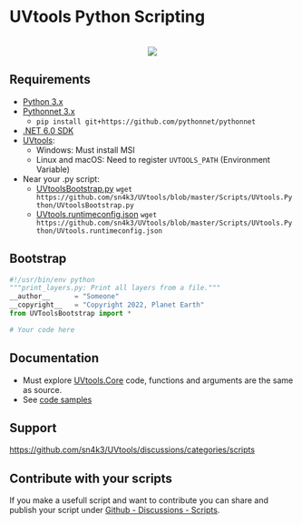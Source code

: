 # UVtools Python Scripting

<p align="center">
   <br>
  <img src="https://github.com/sn4k3/UVtools/raw/master/UVtools.CAD/UVtools_python.png">
</p>

## Requirements

- [Python 3.x](https://www.python.org/downloads)
- [Pythonnet 3.x](https://github.com/pythonnet/pythonnet)
  - `pip install git+https://github.com/pythonnet/pythonnet`
- [.NET 6.0 SDK](https://dotnet.microsoft.com/en-us/download/dotnet/6.0)
- [UVtools](https://github.com/sn4k3/UVtools/releases/latest):
  - Windows: Must install MSI
  - Linux and macOS: Need to register `UVTOOLS_PATH` (Environment Variable)
- Near your .py script:
  - [UVtoolsBootstrap.py](https://github.com/sn4k3/UVtools/blob/master/Scripts/UVtools.Python/UVtoolsBootstrap.py)
  `wget https://github.com/sn4k3/UVtools/blob/master/Scripts/UVtools.Python/UVtoolsBootstrap.py`
  - [UVtools.runtimeconfig.json](https://github.com/sn4k3/UVtools/blob/master/Scripts/UVtools.Python/UVtools.runtimeconfig.json)
  `wget https://github.com/sn4k3/UVtools/blob/master/Scripts/UVtools.Python/UVtools.runtimeconfig.json`

## Bootstrap

```python
#!/usr/bin/env python
"""print_layers.py: Print all layers from a file."""
__author__      = "Someone"
__copyright__   = "Copyright 2022, Planet Earth"
from UVToolsBootstrap import *

# Your code here
```


## Documentation

- Must explore [UVtools.Core](https://github.com/sn4k3/UVtools/tree/master/UVtools.Core) code, functions and arguments 
are the same as source.
- See [code samples](https://github.com/sn4k3/UVtools/tree/master/Scripts/UVtools.Python) 

## Support
https://github.com/sn4k3/UVtools/discussions/categories/scripts

## Contribute with your scripts
If you make a usefull script and want to contribute you can share and publish your script under 
[Github - Discussions - Scripts](https://github.com/sn4k3/UVtools/discussions/categories/scripts). 